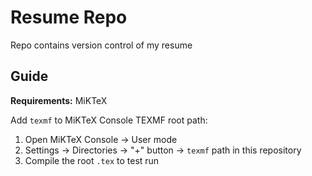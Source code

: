 # Resume Repo

Repo contains version control of my resume

## Guide

**Requirements:** MiKTeX

Add `texmf` to MiKTeX Console TEXMF root path:  
1. Open MiKTeX Console -> User mode
2. Settings -> Directories -> "+" button -> `texmf` path in this repository
3. Compile the root `.tex` to test run